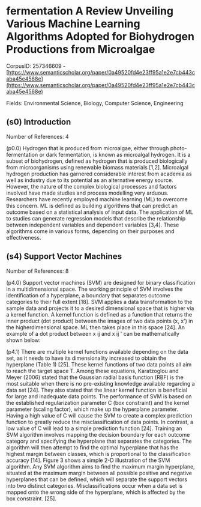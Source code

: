 # fermentation A Review Unveiling Various Machine Learning Algorithms Adopted for Biohydrogen Productions from Microalgae

CorpusID: 257346609 - [https://www.semanticscholar.org/paper/0a49520fd4e23ff95a1e2e7cb443caba45e4568e](https://www.semanticscholar.org/paper/0a49520fd4e23ff95a1e2e7cb443caba45e4568e)

Fields: Environmental Science, Biology, Computer Science, Engineering

## (s0) Introduction
Number of References: 4

(p0.0) Hydrogen that is produced from microalgae, either through photo-fermentation or dark fermentation, is known as microalgal hydrogen. It is a subset of biohydrogen, defined as hydrogen that is produced biologically from microorganisms using renewable biomass materials [1,2]. Microalgal hydrogen production has garnered considerable interest from academia as well as industry due to its potential as an alternative energy source. However, the nature of the complex biological processes and factors involved have made studies and process modelling very arduous. Researchers have recently employed machine learning (ML) to overcome this concern. ML is defined as building algorithms that can predict an outcome based on a statistical analysis of input data. The application of ML to studies can generate regression models that describe the relationship between independent variables and dependent variables [3,4]. These algorithms come in various forms, depending on their purposes and effectiveness.
## (s4) Support Vector Machines
Number of References: 8

(p4.0) Support vector machines (SVM) are designed for binary classification in a multidimensional space. The working principle of SVM involves the identification of a hyperplane, a boundary that separates outcome categories to their full extent [18]. SVM applies a data transformation to the sample data and projects it to a desired dimensional space that is higher via a kernel function. A kernel function is defined as a function that returns the inner product (dot product) between the images of two data points (x, x') in the higherdimensional space. ML then takes place in this space [24]. An example of a dot product between x ij and x ij ' can be mathematically shown below:

(p4.1) There are multiple kernel functions available depending on the data set, as it needs to have its dimensionality increased to obtain the hyperplane (Table 1) [25]. These kernel functions of two data points all aim to reach the target space T. Among these equations, Karatzoglou and Meyer (2006) stated that the Gaussian radial basis function (RBF) is the most suitable when there is no pre-existing knowledge available regarding a data set [24]. They also stated that the linear kernel function is beneficial for large and inadequate data points. The performance of SVM is based on the established regularization parameter C (box constraint) and the kernel parameter (scaling factor), which make up the hyperplane parameter. Having a high value of C will cause the SVM to create a complex prediction function to greatly reduce the misclassification of data points. In contrast, a low value of C will lead to a simple prediction function [24]. Training an SVM algorithm involves mapping the decision boundary for each outcome category and specifying the hyperplane that separates the categories. The algorithm will then attempt to find the optimal hyperplane that has the highest margin between classes, which is proportional to the classification accuracy [14]. Figure 3 shows a simple 2-D illustration of the SVM algorithm. Any SVM algorithm aims to find the maximum margin hyperplane, situated at the maximum margin between all possible positive and negative hyperplanes that can be defined, which will separate the support vectors into two distinct categories. Misclassifications occur when a data set is mapped onto the wrong side of the hyperplane, which is affected by the box constraint.  [25].

